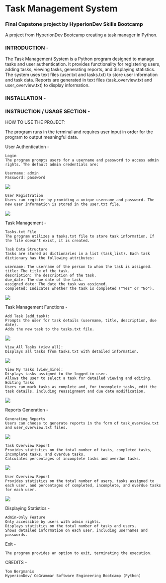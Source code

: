 # Task Management System

### Final Capstone project by HyperionDev Skills Bootcamp

A project from HyperionDev Bootcamp creating a task manager in Python.

### INTRODUCTION -

The Task Management System is a Python program designed to manage tasks and user authentication. It provides functionality for registering users, adding tasks, viewing tasks, generating reports, and displaying statistics. The system uses text files (user.txt and tasks.txt) to store user information and task data. Reports are generated in text files (task_overview.txt and user_overview.txt) to display information.

### INSTALLATION -

### INSTRUCTION / USAGE SECTION -

HOW TO USE THE PROJECT:

The program runs in the terminal and requires user input in order for the program to output meaningful data.

User Authentication -

    Login
    The program prompts users for a username and password to access admin rights. The default admin credentials are:

    Username: admin
    Password: password

![](screenshots/loginsection.png)

    User Registration
    Users can register by providing a unique username and password. The new user information is stored in the user.txt file.

![](screenshots/registerauser.png)

Task Management -

    Tasks.txt File
    The program utilizes a tasks.txt file to store task information. If the file doesn't exist, it is created.

    Task Data Structure
    Tasks are stored as dictionaries in a list (task_list). Each task dictionary has the following attributes:

    username: The username of the person to whom the task is assigned.
    title: The title of the task.
    description: The description of the task.
    due_date: The due date of the task.
    assigned_date: The date the task was assigned.
    completed: Indicates whether the task is completed ("Yes" or "No").

![](screenshots/exampletask.png)

Task Management Functions -

    Add Task (add_task):
    Prompts the user for task details (username, title, description, due date).
    Adds the new task to the tasks.txt file.

![](screenshots/addingatasktoauser.png)

    View All Tasks (view_all):
    Displays all tasks from tasks.txt with detailed information.

![](screenshots/viewalltasks.png)

    View My Tasks (view_mine):
    Displays tasks assigned to the logged-in user.
    Allows the user to select a task for detailed viewing and editing.
    Editing Tasks
    Users can mark tasks as complete and, for incomplete tasks, edit the task details, including reassignment and due date modification.

![](screenshots/viewmytasks.pny)


Reports Generation -

    Generating Reports
    Users can choose to generate reports in the form of task_overview.txt and user_overview.txt files.

![](screenshots/generatingreports.png)

    Task Overview Report
    Provides statistics on the total number of tasks, completed tasks, incomplete tasks, and overdue tasks.
    Calculates percentages of incomplete tasks and overdue tasks.

![](screenshots/generatedtaskreport.png)

    User Overview Report
    Provides statistics on the total number of users, tasks assigned to each user, and percentages of completed, incomplete, and overdue tasks for each user.

![](screenshots/generateduserreport.png)

Displaying Statistics -

    Admin-Only Feature
    Only accessible by users with admin rights.
    Displays statistics on the total number of tasks and users.
    Shows detailed information on each user, including usernames and passwords.

Exit -

    The program provides an option to exit, terminating the execution.

CREDITS -

    Tom Bergmanis
    HyperionDev/ CoGrammar Software Engineering Bootcamp (Python)
